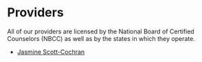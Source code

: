 # Providers

All of our providers are licensed by the National Board of Certified Counselors (NBCC) as well as by the states in which they operate.

- [Jasmine Scott-Cochran](jasmine.md)
